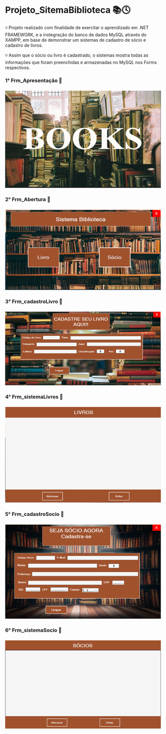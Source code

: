 # Projeto_SitemaBiblioteca 📚🕓

◽ Projeto realizado com finalidade de exercitar o aprendizado em .NET FRAMEWORK, e
 a instegração do banco de dados MySQL através do XAMPP, em base de demonstrar um sistemas de cadastro de sócio e cadastro de livros.

◽ Assim que o sócio ou livro é cadastrado, o sistemas mostra todas as informações que foram preenchidas e armazenadas no MySQL nos Forms respectivos. 

<h3>1° Frm_Apresentação 📸<h3>

<img src="Imagens/Frm_apresentação.png" alt="imagem apresentação">

<h3>2° Frm_Abertura 📸<h3>

<img src="Imagens/Frm_abertura.png" alt="imagem abertura">

<h3>3° Frm_cadastroLivro 📸<h3>

<img src="Imagens/Frm_cadastroLivros.png" alt="imagem abertura">

<h3>4° Frm_sistemaLivros 📸<h3>

<img src="Imagens/Frm_sistmaLivros.png" alt="imagem abertura">

<h3>5° Frm_cadastroSocio 📸<h3>

<img src="Imagens/Frm_cadastroSocio.png" alt="imagem abertura">

<h3>6° Frm_sistemaSocio 📸<h3>

<img src="Imagens/Frm_sistemaSocio.png" alt="imagem abertura">
